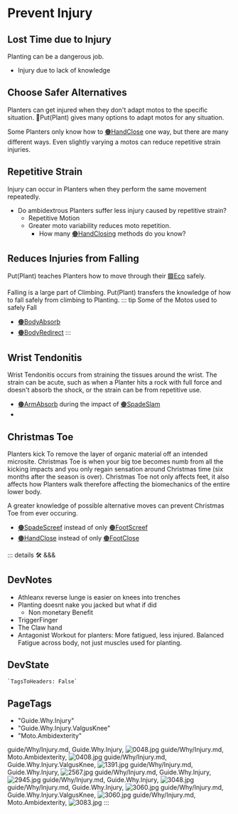 # Prevent Injury

## Lost Time due to Injury

Planting can be a dangerous job.

- Injury due to lack of knowledge

## Choose Safer Alternatives

Planters can get injured when they don't adapt motos to the specific situation. 🔷<beta>Put(<eco>Plant</eco>)</beta> gives many options to adapt motos for any situation.

Some Planters only know how to [🟠<moto>HandClose</moto>](/reference/Moto/HandMoto/HandClose) one way, but there are many different ways. Even slightly varying a motos can reduce repetitive strain injuries.

## Repetitive Strain

Injury can occur in Planters when they perform the same movement repeatedly.

- Do ambidextrous Planters suffer less injury caused by repetitive strain?
    - Repetitive Motion
    - Greater moto variability reduces moto repetition.
        - How many [🟠<moto>HandClosing</moto>](/reference/Moto/HandMoto/HandClose)  methods do you know?

## Reduces Injuries from Falling

Put(Plant) teaches Planters how to move through their [🟩<eco>Eco</eco>](/reference/Eco/EcoOverview) safely.

Falling is a large part of Climbing. Put(Plant) transfers the knowledge of how to fall safely from climbing to Planting.
::: tip Some of the Motos used to safely Fall

- [🟠<moto>BodyAbsorb</moto>](/reference/Moto/BodyMoto/BodyAbsorb)
- [🟠<moto>BodyRedirect</moto>](/reference/Moto/BodyMoto/BodyRedirect)
:::

## Wrist Tendonitis

Wrist Tendonitis occurs from straining the tissues around the wrist. The strain can be acute, such as when a Planter hits a rock with full force and doesn't absorb the shock, or the strain can be from repetitive use.

- [🟠<moto>ArmAbsorb</moto>](/reference/Moto/ArmMoto/ArmAbsorb) during the impact of [🟠<moto>SpadeSlam</moto>](/reference/Moto/ToolMoto/Spade/SpadeSlam)
-

## Christmas Toe

Planters kick To remove the layer of organic material off an intended microsite. Christmas Toe is when your big toe becomes numb from all the kicking impacts and you only regain sensation around Christmas time (six months after the season is over). Christmas Toe not only affects feet, it also affects how Planters walk therefore affecting the biomechanics of the entire lower body.

A greater knowledge of possible alternative moves can prevent Christmas Toe from ever occuring.

- [🟠<moto>SpadeScreef</moto>](/reference/ToolMoto/SpadeMoto/SpadeScreef) instead of only [🟠<moto>FootScreef</moto>](/reference/Moto/FootMoto/FootScreef)
- [🟠<moto>HandClose</moto>](/reference/Moto/HandMoto/HandClose) instead of only [🟠<moto>FootClose</moto>](/reference/Moto/FootMoto/FootClose)

::: details 🛠 <dev>&&&</dev>

## DevNotes

- Athleanx  reverse lunge is easier on knees into trenches
- Planting doesnt nake you jacked but what if did
    - Non monetary Benefit
- TriggerFinger
- The Claw hand
- Antagonist Workout for planters: More fatigued, less injured. Balanced Fatigue across body, not just muscles used for planting.

## DevState

```py
`TagsToHeaders: False`
```

<h2>PageTags</h2>

- "Guide.Why.Injury"
- "Guide.Why.Injury.ValgusKnee"
- "Moto.Ambidexterity"

guide/Why/Injury.md, <dev>Guide.Why.Injury</dev>, ![0048.jpg](/PaperPhoto/0048.jpg)
guide/Why/Injury.md, <dev>Moto.Ambidexterity</dev>, ![0408.jpg](/PaperPhoto/0408.jpg)
guide/Why/Injury.md, <dev>Guide.Why.Injury.ValgusKnee</dev>, ![1391.jpg](/PaperPhoto/1391.jpg)
guide/Why/Injury.md, <dev>Guide.Why.Injury</dev>, ![2567.jpg](/PaperPhoto/2567.jpg)
guide/Why/Injury.md, <dev>Guide.Why.Injury</dev>, ![2945.jpg](/PaperPhoto/2945.jpg)
guide/Why/Injury.md, <dev>Guide.Why.Injury</dev>, ![3048.jpg](/PaperPhoto/3048.jpg)
guide/Why/Injury.md, <dev>Guide.Why.Injury</dev>, ![3060.jpg](/PaperPhoto/3060.jpg)
guide/Why/Injury.md, <dev>Guide.Why.Injury.ValgusKnee</dev>, ![3060.jpg](/PaperPhoto/3060.jpg)
guide/Why/Injury.md, <dev>Moto.Ambidexterity</dev>, ![3083.jpg](/PaperPhoto/3083.jpg)
:::
